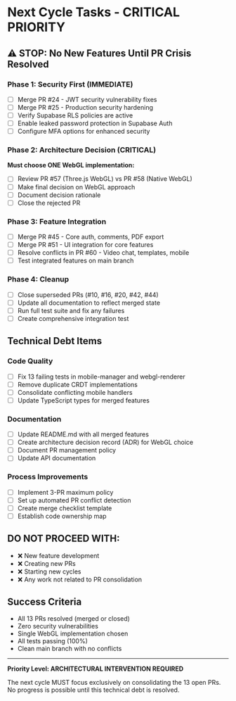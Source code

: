 # Next Cycle Tasks - CRITICAL PRIORITY

## ⚠️ STOP: No New Features Until PR Crisis Resolved

### Phase 1: Security First (IMMEDIATE)
- [ ] Merge PR #24 - JWT security vulnerability fixes
- [ ] Merge PR #25 - Production security hardening  
- [ ] Verify Supabase RLS policies are active
- [ ] Enable leaked password protection in Supabase Auth
- [ ] Configure MFA options for enhanced security

### Phase 2: Architecture Decision (CRITICAL)
**Must choose ONE WebGL implementation:**
- [ ] Review PR #57 (Three.js WebGL) vs PR #58 (Native WebGL)
- [ ] Make final decision on WebGL approach
- [ ] Document decision rationale
- [ ] Close the rejected PR

### Phase 3: Feature Integration
- [ ] Merge PR #45 - Core auth, comments, PDF export
- [ ] Merge PR #51 - UI integration for core features
- [ ] Resolve conflicts in PR #60 - Video chat, templates, mobile
- [ ] Test integrated features on main branch

### Phase 4: Cleanup
- [ ] Close superseded PRs (#10, #16, #20, #42, #44)
- [ ] Update all documentation to reflect merged state
- [ ] Run full test suite and fix any failures
- [ ] Create comprehensive integration test

## Technical Debt Items

### Code Quality
- [ ] Fix 13 failing tests in mobile-manager and webgl-renderer
- [ ] Remove duplicate CRDT implementations
- [ ] Consolidate conflicting mobile handlers
- [ ] Update TypeScript types for merged features

### Documentation
- [ ] Update README.md with all merged features
- [ ] Create architecture decision record (ADR) for WebGL choice
- [ ] Document PR management policy
- [ ] Update API documentation

### Process Improvements
- [ ] Implement 3-PR maximum policy
- [ ] Set up automated PR conflict detection
- [ ] Create merge checklist template
- [ ] Establish code ownership map

## DO NOT PROCEED WITH:
- ❌ New feature development
- ❌ Creating new PRs
- ❌ Starting new cycles
- ❌ Any work not related to PR consolidation

## Success Criteria
- All 13 PRs resolved (merged or closed)
- Zero security vulnerabilities
- Single WebGL implementation chosen
- All tests passing (100%)
- Clean main branch with no conflicts

---
**Priority Level: ARCHITECTURAL INTERVENTION REQUIRED**

The next cycle MUST focus exclusively on consolidating the 13 open PRs. No progress is possible until this technical debt is resolved.